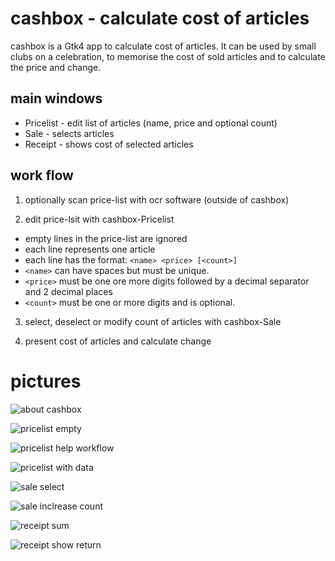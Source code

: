 # cashbox - calculate cost of articles
cashbox is a Gtk4 app to calculate cost of articles.
It can be used by small clubs on a celebration,
to memorise the cost of sold articles
and to calculate the price and change.

## main windows
 * Pricelist - edit list of articles (name, price and optional count)
 * Sale - selects articles
 * Receipt - shows cost of selected articles
 
## work flow
1. optionally scan price-list with ocr software (outside of cashbox)

2. edit price-lsit with cashbox-Pricelist
 * empty lines in the price-list are ignored
 * each line represents one article
 * each line has the format: `<name> <price> [<count>]`
 * `<name>` can have spaces but must be unique.
 * `<price>` must be one ore more digits followed by a decimal separator and 2 decimal places
 * `<count>` must be one or more digits and is optional.

3. select, deselect or modify count of articles with cashbox-Sale

4. present cost of articles and calculate change

# pictures


![about cashbox](pics/about-details.png)

![pricelist empty](pics/pricelist-empty.png)

![pricelist help workflow](pics/pricelist-help-workflow.png)

![pricelist with data](pics/pricelist-correct.png)

![sale select](pics/Sale-select.png)

![sale inclrease count ](pics/sale-increase-count.png)

![receipt sum](pics/receipt-sum.png)

![receipt show return](pics/receipt-show-return.png)
